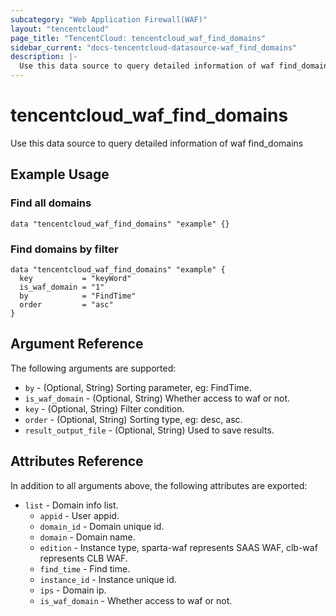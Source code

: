 ```yaml
---
subcategory: "Web Application Firewall(WAF)"
layout: "tencentcloud"
page_title: "TencentCloud: tencentcloud_waf_find_domains"
sidebar_current: "docs-tencentcloud-datasource-waf_find_domains"
description: |-
  Use this data source to query detailed information of waf find_domains
---
```


# tencentcloud_waf_find_domains

Use this data source to query detailed information of waf find_domains

## Example Usage

### Find all domains

```hcl
data "tencentcloud_waf_find_domains" "example" {}
```

### Find domains by filter

```hcl
data "tencentcloud_waf_find_domains" "example" {
  key           = "keyWord"
  is_waf_domain = "1"
  by            = "FindTime"
  order         = "asc"
}
```

## Argument Reference

The following arguments are supported:

* `by` - (Optional, String) Sorting parameter, eg: FindTime.
* `is_waf_domain` - (Optional, String) Whether access to waf or not.
* `key` - (Optional, String) Filter condition.
* `order` - (Optional, String) Sorting type, eg: desc, asc.
* `result_output_file` - (Optional, String) Used to save results.

## Attributes Reference

In addition to all arguments above, the following attributes are exported:

* `list` - Domain info list.
  * `appid` - User appid.
  * `domain_id` - Domain unique id.
  * `domain` - Domain name.
  * `edition` - Instance type, sparta-waf represents SAAS WAF, clb-waf represents CLB WAF.
  * `find_time` - Find time.
  * `instance_id` - Instance unique id.
  * `ips` - Domain ip.
  * `is_waf_domain` - Whether access to waf or not.


